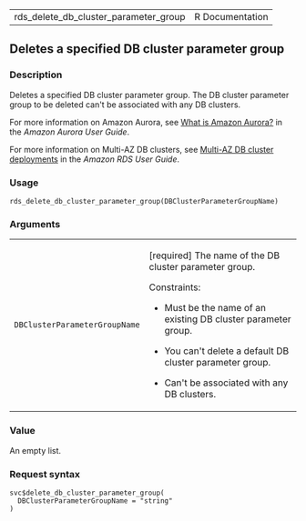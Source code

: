 <table style="width: 100%;">
<tbody>
<tr class="odd">
<td>rds_delete_db_cluster_parameter_group</td>
<td style="text-align: right;">R Documentation</td>
</tr>
</tbody>
</table>

## Deletes a specified DB cluster parameter group

### Description

Deletes a specified DB cluster parameter group. The DB cluster parameter
group to be deleted can't be associated with any DB clusters.

For more information on Amazon Aurora, see [What is Amazon
Aurora?](https://docs.aws.amazon.com/AmazonRDS/latest/AuroraUserGuide/CHAP_AuroraOverview.html)
in the *Amazon Aurora User Guide*.

For more information on Multi-AZ DB clusters, see [Multi-AZ DB cluster
deployments](https://docs.aws.amazon.com/AmazonRDS/latest/UserGuide/multi-az-db-clusters-concepts.html)
in the *Amazon RDS User Guide*.

### Usage

    rds_delete_db_cluster_parameter_group(DBClusterParameterGroupName)

### Arguments

<table>
<colgroup>
<col style="width: 35%" />
<col style="width: 65%" />
</colgroup>
<tbody>
<tr class="odd">
<td><code
id="rds_delete_db_cluster_parameter_group_:_DBClusterParameterGroupName">DBClusterParameterGroupName</code></td>
<td><p>[required] The name of the DB cluster parameter group.</p>
<p>Constraints:</p>
<ul>
<li><p>Must be the name of an existing DB cluster parameter
group.</p></li>
<li><p>You can't delete a default DB cluster parameter group.</p></li>
<li><p>Can't be associated with any DB clusters.</p></li>
</ul></td>
</tr>
</tbody>
</table>

### Value

An empty list.

### Request syntax

    svc$delete_db_cluster_parameter_group(
      DBClusterParameterGroupName = "string"
    )
